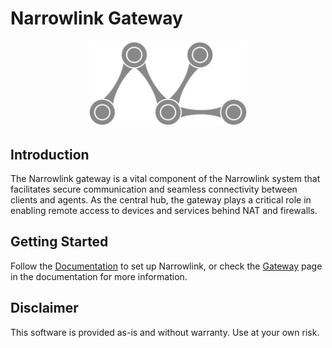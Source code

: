 # Narrowlink Gateway
<p align="center">
<img src="https://github.com/narrowlink/docs/blob/main/docs/assets/NarrowLink-888.svg" width="50%" height="50%" alt="Narrowlink Logo">
</p>

## Introduction

The Narrowlink gateway is a vital component of the Narrowlink system that facilitates secure communication and seamless connectivity between clients and agents. As the central hub, the gateway plays a critical role in enabling remote access to devices and services behind NAT and firewalls.

## Getting Started

Follow the [Documentation](https://narrowlink.com/docs/intro) to set up Narrowlink, or check the [Gateway](https://narrowlink.com/docs/client) page in the documentation for more information.

## Disclaimer

This software is provided as-is and without warranty. Use at your own risk.
